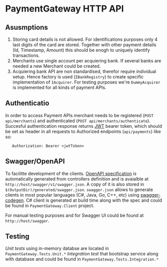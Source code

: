 # PaymentGateway HTTP API

## Asusmptions
 1. Storing card details is not allowed. For identifications purposes only 4 last digits of the card are stored. Together with other payment details (Id, Timestamp, Amount) this should be enogh to uniquely identify transactions.
 2. Merchants use single account per acquiering bank. If several banks are needed a new Merchant could be created.
 3. Acquiering bank API are non standardised, therefor require individual setup. Hence factory is used (`IBankRegistry`) to create specific implementation of `IAcquirer`. For testing purposes we're `DummyAcquirer` is implemented for all kinds of payment APIs.

## Authenticatio
In order to access Payment APIs merchant needs to be registered (`POST api/merchants`) and authenticated (`POST api/merchants/authenticate`).
Succesful authentication response returns [JWT](https://jwt.io/) bearer token, which should be set as header in all requests to Authorized endpoints (`api/payments`) like so:
```
   Authorization: Bearer <jwtToken>
```

## Swagger/OpenAPI
To facilitte development of the clients. [OpenAPI specification](https://github.com/OAI/OpenAPI-Specification) is automatically generated from controllers definition and is avaialble at `http://host/swagger/v1/swagger.json`. A copy of it is also stored in `$(OutputDir)/generated/swagger.json`.
`swagger.json` allows to generate clients in most popular languages (C#, Java, Go, C++, etc) using [swagger-codegen](https://github.com/swagger-api/swagger-codegen).
C# client is generated at build time along with the spec and could be found in `PaymentGateway.Client` project.

For manual testing purposes and for Swagger UI could be found at `http://host/swagger`.

## Testing
*Unit tests* using in-memory databse are located in `PaymentGateway.Tests.Unit.*`
*Integration test* that bootstrap service along with database and could be found in `PaymentGateway.Tests.Integration.*`